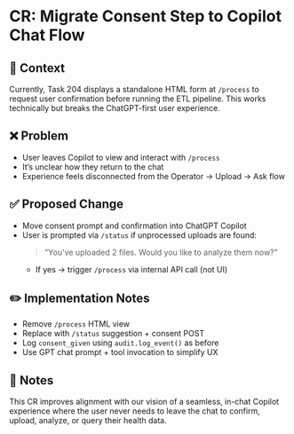 # CR: Migrate Consent Step to Copilot Chat Flow

## 🔁 Context
Currently, Task 204 displays a standalone HTML form at `/process` to request user confirmation before running the ETL pipeline. This works technically but breaks the ChatGPT-first user experience.

## ❌ Problem
- User leaves Copilot to view and interact with `/process`
- It’s unclear how they return to the chat
- Experience feels disconnected from the Operator → Upload → Ask flow

## ✅ Proposed Change
- Move consent prompt and confirmation into ChatGPT Copilot
- User is prompted via `/status` if unprocessed uploads are found:
  > "You've uploaded 2 files. Would you like to analyze them now?"
  - If yes → trigger `/process` via internal API call (not UI)

## ✏️ Implementation Notes
- Remove `/process` HTML view
- Replace with `/status` suggestion + consent POST
- Log `consent_given` using `audit.log_event()` as before
- Use GPT chat prompt + tool invocation to simplify UX

## 📌 Notes
This CR improves alignment with our vision of a seamless, in-chat Copilot experience where the user never needs to leave the chat to confirm, upload, analyze, or query their health data.